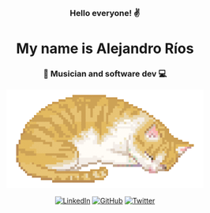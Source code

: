 <div align='center'>

### Hello everyone! ✌

# My name is **Alejandro Ríos**

### 🎵 Musician and software dev 💻

![Cat](./assets/cat.gif)

[![LinkedIn](https://img.shields.io/badge/linkedin-%230077B5.svg?&style=for-the-badge&logo=linkedin&logoColor=white&color=31363F)](https://www.linkedin.com/in/alexriosj/)
[![GitHub](https://img.shields.io/badge/github-%23100000.svg?&style=for-the-badge&logo=github&logoColor=white&color=31363F)](https://www.github.com/alexriosj/)
[![Twitter](https://img.shields.io/badge/twitter-%231DA1F2.svg?&style=for-the-badge&logo=twitter&logoColor=white&color=31363F)](https://twitter.com/AlexRios979)

</div>

